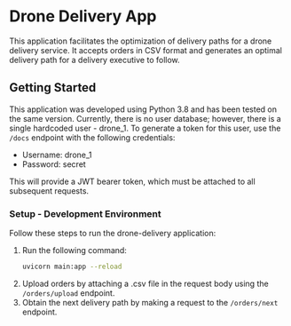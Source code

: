 # Drone Delivery App

This application facilitates the optimization of delivery paths for a drone delivery service. It accepts orders in CSV format and generates an optimal delivery path for a delivery executive to follow.

## Getting Started

This application was developed using Python 3.8 and has been tested on the same version. Currently, there is no user database; however, there is a single hardcoded user - drone_1. To generate a token for this user, use the `/docs` endpoint with the following credentials:
- Username: drone_1
- Password: secret

This will provide a JWT bearer token, which must be attached to all subsequent requests.

### Setup - Development Environment

Follow these steps to run the drone-delivery application:

1. Run the following command:
   ```bash
   uvicorn main:app --reload
   ```
2. Upload orders by attaching a .csv file in the request body using the `/orders/upload` endpoint.
3. Obtain the next delivery path by making a request to the `/orders/next` endpoint.
